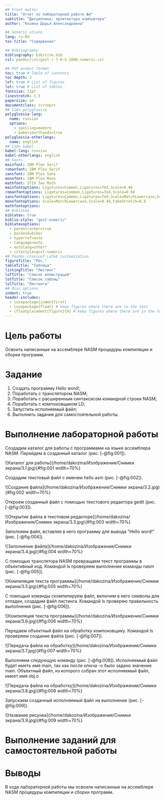 ```yaml
---
## Front matter
title: "Отчет по лабораторной работе №4"
subtitle: "Дисциплина: архитектура компьютера"
author: "Козина Дарья Александровна"

## Generic otions
lang: ru-RU
toc-title: "Содержание"

## Bibliography
bibliography: bib/cite.bib
csl: pandoc/csl/gost-r-7-0-5-2008-numeric.csl

## Pdf output format
toc: true # Table of contents
toc-depth: 2
lof: true # List of figures
lot: true # List of tables
fontsize: 12pt
linestretch: 1.5
papersize: a4
documentclass: scrreprt
## I18n polyglossia
polyglossia-lang:
  name: russian
  options:
	- spelling=modern
	- babelshorthands=true
polyglossia-otherlangs:
  name: english
## I18n babel
babel-lang: russian
babel-otherlangs: english
## Fonts
mainfont: IBM Plex Serif
romanfont: IBM Plex Serif
sansfont: IBM Plex Sans
monofont: IBM Plex Mono
mathfont: STIX Two Math
mainfontoptions: Ligatures=Common,Ligatures=TeX,Scale=0.94
romanfontoptions: Ligatures=Common,Ligatures=TeX,Scale=0.94
sansfontoptions: Ligatures=Common,Ligatures=TeX,Scale=MatchLowercase,Scale=0.94
monofontoptions: Scale=MatchLowercase,Scale=0.94,FakeStretch=0.9
mathfontoptions:
## Biblatex
biblatex: true
biblio-style: "gost-numeric"
biblatexoptions:
  - parentracker=true
  - backend=biber
  - hyperref=auto
  - language=auto
  - autolang=other*
  - citestyle=gost-numeric
## Pandoc-crossref LaTeX customization
figureTitle: "Рис."
tableTitle: "Таблица"
listingTitle: "Листинг"
lofTitle: "Список иллюстраций"
lotTitle: "Список таблиц"
lolTitle: "Листинги"
## Misc options
indent: true
header-includes:
  - \usepackage{indentfirst}
  - \usepackage{float} # keep figures where there are in the text
  - \floatplacement{figure}{H} # keep figures where there are in the text
---
```


# Цель работы

Освоить написанные на ассемблере NASM процедуры компиляции и сборки программ.

# Задание

1. Создать программу Hello word!;
2. Поработать с транслятором NASM;
3. Поработать с расширенным синтаксисом командной строки NASM;
4. Поработать с компоновщиком LD;
5. Запустить исполняемый файл;
6. Выполнить задание для самостоятельной работы.

# Выполнение лабораторной работы

Создадим каталог для работы с программами на языке ассемблера NASM. Перейдем в созданный каталог (рис. [-@fig:001]).

![Каталог для работы](/home/dakozina/Изображения/Снимки экрана/3.1.jpg){#fig:001 width=70%}

Создадим текстовый файл с именем hello.asm (рис. [-@fig:002]).

![Создание файла](/home/dakozina/Изображения/Снимки экрана/3.2.jpg){#fig:002 width=70%}

Откроем созданный файл с помощью текстового редактора gedit (рис. [-@fig:003]).

![Открытие файла в текстовом редакторе](/home/dakozina/Изображения/Снимки экрана/3.3.jpg){#fig:003 width=70%}

Заполняем файл, вставляя в него программу для вывода "Hello word!" (рис. [-@fig:004]).

![Заполнение файла](/home/dakozina/Изображения/Снимки экрана/3.4.jpg){#fig:004 width=70%}

С помощью транслятора NASM превращаем текст программы в объективный код. Командой ls проверяем выполнение команды nasm (рис. [-@fig:005]).

![Компиляция текста программы](/home/dakozina/Изображения/Снимки экрана/3.5.jpg){#fig:005 width=70%}

С помощью команды скомпилируем файл, включим в него символы для отладки, создадим файл листинга. Командой ls проверяю правильность выполнения (рис. [-@fig:006]).

![Компиляция текста программы](/home/dakozina/Изображения/Снимки экрана/3.6.jpg){#fig:006 width=70%}

Передаем объектный файл на обработку компоновщику. Командой ls проверяем создание файла (рис. [-@fig:007]). 

![Передача файла на обработку](/home/dakozina/Изображения/Снимки экрана/3.7.jpg){#fig:007 width=70%}

Выполняем следующую команду (рис. [-@fig:008]). Исполняемый файл будет иметь имя main, так как после ключа -о было задано значение main. Объектный файл, из которого собран этот исполняемый файл, имеет имя obj.o

![Передача файла на обработку](/home/dakozina/Изображения/Снимки экрана/3.8.jpg){#fig:008 width=70%}

Запускаем созданный исполняемый файл на выполнение (рис. [-@fig:009]).

![Название рисунка](/home/dakozina/Изображения/Снимки экрана/3.9.jpg){#fig:009 width=70%}

# Выполнение заданий для самостоятельной работы



# Выводы

В ходе лабораторной работы мы освоили написанные на ассемблере NASM процедуры компиляции и сборки программ.
